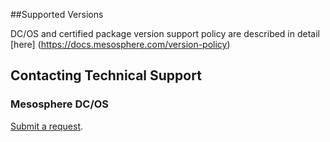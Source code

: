 ##Supported Versions

DC/OS and certified package version support policy are described in detail [here] (https://docs.mesosphere.com/version-policy)

## Contacting Technical Support

### Mesosphere DC/OS

[Submit a request](https://support.mesosphere.com/hc/en-us/requests/new).
